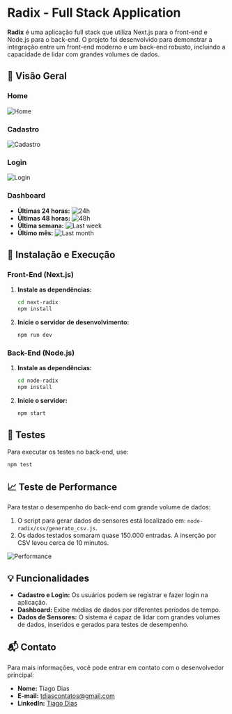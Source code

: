 # Radix - Full Stack Application

**Radix** é uma aplicação full stack que utiliza Next.js para o front-end e Node.js para o back-end. O projeto foi desenvolvido para demonstrar a integração entre um front-end moderno e um back-end robusto, incluindo a capacidade de lidar com grandes volumes de dados.

## 📸 Visão Geral

### Home
![Home](https://github.com/user-attachments/assets/baee2ae2-15b6-4a9c-9382-1f24a8bd2772)

### Cadastro
![Cadastro](https://github.com/user-attachments/assets/ecab040c-2f32-44bb-b13e-ad7789108511)

### Login
![Login](https://github.com/user-attachments/assets/63156409-7a32-4ebc-adc6-cf2c618dad9f)

### Dashboard
- **Últimas 24 horas:** ![24h](https://github.com/user-attachments/assets/d1f6d5cc-8369-47db-aca2-b61f856bb6e2)
- **Últimas 48 horas:** ![48h](https://github.com/user-attachments/assets/ef500dd6-4d7c-419b-8bb5-02594f2dcc6c)
- **Última semana:** ![Last week](https://github.com/user-attachments/assets/506fb8d2-7a69-4ee9-b147-db4bb8b3baa2)
- **Último mês:** ![Last month](https://github.com/user-attachments/assets/f46fa69d-92bc-4469-8939-ba17723ebfa7)

## 🚀 Instalação e Execução

### Front-End (Next.js)

1. **Instale as dependências:**

   ```bash
   cd next-radix
   npm install
   ```

2. **Inicie o servidor de desenvolvimento:**

   ```bash
   npm run dev
   ```

### Back-End (Node.js)

1. **Instale as dependências:**

   ```bash
   cd node-radix
   npm install
   ```

2. **Inicie o servidor:**

   ```bash
   npm start
   ```

## 🧪 Testes

Para executar os testes no back-end, use:

```bash
npm test
```

## 📈 Teste de Performance

Para testar o desempenho do back-end com grande volume de dados:

1. O script para gerar dados de sensores está localizado em: `node-radix/csv/generato_csv.js`.
2. Os dados testados somaram quase 150.000 entradas. A inserção por CSV levou cerca de 10 minutos.

![Performance](https://github.com/user-attachments/assets/9dab05c2-143d-4496-8009-e8f9c2587abd)

## 💡 Funcionalidades

- **Cadastro e Login:** Os usuários podem se registrar e fazer login na aplicação.
- **Dashboard:** Exibe médias de dados por diferentes períodos de tempo.
- **Dados de Sensores:** O sistema é capaz de lidar com grandes volumes de dados, inseridos e gerados para testes de desempenho.

## 📬 Contato

Para mais informações, você pode entrar em contato com o desenvolvedor principal:

- **Nome:** Tiago Dias
- **E-mail:** [tdiascontatos@gmail.com](mailto:tdiascontato@gmail.com)
- **LinkedIn:** [Tiago Dias](https://www.linkedin.com/in/tdiascontato/)


